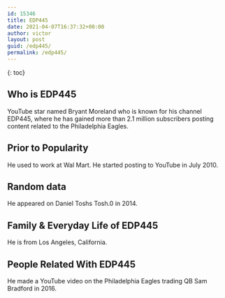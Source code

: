 ```yaml
---
id: 15346
title: EDP445
date: 2021-04-07T16:37:32+00:00
author: victor
layout: post
guid: /edp445/
permalink: /edp445/
---
```



{: toc}


## Who is EDP445



YouTube star named Bryant Moreland who is known for his channel EDP445, where he has gained more than 2.1 million subscribers posting content related to the Philadelphia Eagles. 

                
                
                
## Prior to Popularity



He used to work at Wal Mart. He started posting to YouTube in July 2010.

                
                
                
## Random data



He appeared on Daniel Toshs Tosh.0 in 2014.

                
                
                
## Family & Everyday Life of EDP445



He is from Los Angeles, California.

                
                
                
## People Related With EDP445



He made a YouTube video on the Philadelphia Eagles trading QB Sam Bradford in 2016.

                
              
            
          
          
          